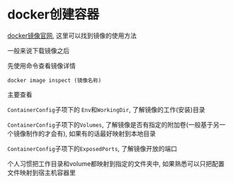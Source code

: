 # docker创建容器

[docker镜像官网](https://hub.docker.com/), 这里可以找到镜像的使用方法

一般来说下载镜像之后

先使用命令查看镜像详情

```shell
docker image inspect (镜像名称)
```



主要查看 

`ContainerConfig`子项下的 `Env`和`WorkingDir`, 了解镜像的工作(安装)目录

`ContainerConfig`子项下的`Volumes`, 了解镜像是否有指定的附加卷(一般基于另一个镜像制作的才会有), 如果有的话最好映射到本地目录

`ContainerConfig`子项下的`ExposedPorts`, 了解镜像开放的端口



个人习惯把工作目录和volume都映射到指定的文件夹中, 如果熟悉可以只把配置文件映射到宿主机容器里







